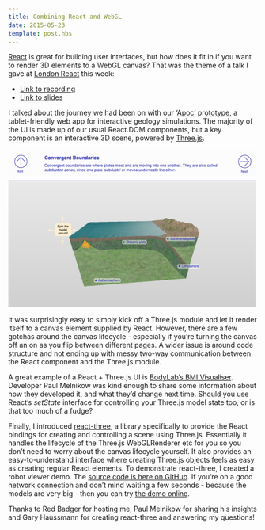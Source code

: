 ```yaml
---
title: Combining React and WebGL
date: 2015-05-23
template: post.hbs
---
```


[React](https://facebook.github.io/react/) is great for building user interfaces, but how does it fit in if you want to render 3D elements to a WebGL canvas? That was the theme of a talk I gave at [London React](http://www.meetup.com/London-React-User-Group/events/221725048/) this week:

*   [Link to recording](https://www.youtube.com/watch?v=LcsGax4F6Xo)  
*   [Link to slides](https://docs.google.com/presentation/d/1moVaB4nnSRyHO53Ic8TPbTTX-M8P1OtLgcdkVejd8o4/edit?usp=sharing)  

I talked about the journey we had been on with our [‘Apoc’ prototype](http://labs.pearson.com/prototypes/apoc/), a tablet-friendly web app for interactive geology simulations. The majority of the UI is made up of our usual React.DOM components, but a key component is an interactive 3D scene, powered by [Three.js](http://threejs.org/).

![Project Apoc](/images/posts/2015-05-23-combining-react-and-webgl/apoc.png)

It was surprisingly easy to simply kick off a Three.js module and let it render itself to a canvas element supplied by React. However, there are a few gotchas around the canvas lifecycle - especially if you’re turning the canvas off an on as you flip between different pages. A wider issue is around code structure and not ending up with messy two-way communication between the React component and the Three.js module.  

A great example of a React + Three.js UI is [BodyLab’s BMI Visualiser](http://shapex.bodylabs.com). Developer Paul Melnikow was kind enough to share some information about how they developed it, and what they’d change next time. Should you use React’s _setState_ interface for controlling your Three.js model state too, or is that too much of a fudge?

Finally, I introduced [react-three](https://github.com/Izzimach/react-three), a library specifically to provide the React bindings for creating and controlling a scene using Three.js. Essentially it handles the lifecycle of the Three.js WebGLRenderer etc for you so you don’t need to worry about the canvas lifecycle yourself. It also provides an easy-to-understand interface where creating Three.js objects feels as easy as creating regular React elements. To demonstrate react-three, I created a robot viewer demo. The [source code is here on GitHub](https://github.com/poshaughnessy/react-three-demo). If you’re on a good network connection and don’t mind waiting a few seconds - because the models are very big - then you can try [the demo online](react-three-demo.herokuapp.com).

Thanks to Red Badger for hosting me, Paul Melnikow for sharing his insights and Gary Haussmann for creating react-three and answering my questions!